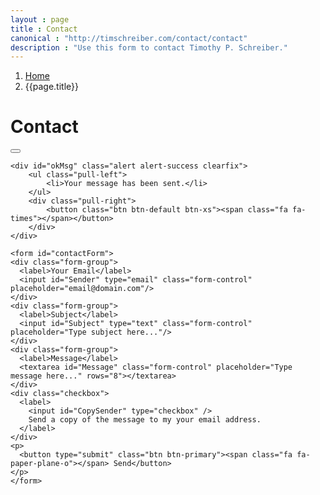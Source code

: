 ```yaml
---
layout : page
title : Contact
canonical : "http://timschreiber.com/contact/contact"
description : "Use this form to contact Timothy P. Schreiber."
---
```


<ol class="breadcrumb">
	<li><a href="/">Home</a></li>
	<li>{{page.title}}</li>
</ol>

<h1 class="collapse-top-margin">Contact</h1>

<div class="col-xs-12 col-sm-10 col-md-8 col-lg-6">
	<div id="errMsgs" class="alert alert-danger clearfix">
		<ul class="pull-left">
		</ul>
		<div class="pull-right">
			<button class="btn btn-default btn-xs"><span class="fa fa-times"></span></button>
		</div>
	</div>
	
	<div id="okMsg" class="alert alert-success clearfix">
		<ul class="pull-left">
			<li>Your message has been sent.</li>
		</ul>
		<div class="pull-right">
			<button class="btn btn-default btn-xs"><span class="fa fa-times"></span></button>
		</div>
	</div>

	<form id="contactForm">
	<div class="form-group">
	  <label>Your Email</label>
	  <input id="Sender" type="email" class="form-control" placeholder="email@domain.com"/>
	</div>
	<div class="form-group">
	  <label>Subject</label>
	  <input id="Subject" type="text" class="form-control" placeholder="Type subject here..."/>
	</div>
	<div class="form-group">
	  <label>Message</label>
	  <textarea id="Message" class="form-control" placeholder="Type message here..." rows="8"></textarea>
	</div>
	<div class="checkbox">
	  <label>
	    <input id="CopySender" type="checkbox" />
	    Send a copy of the message to my your email address.
	  </label>
	</div>
	<p>
	  <button type="submit" class="btn btn-primary"><span class="fa fa-paper-plane-o"></span> Send</button>
	</p>
	</form>
</div>
